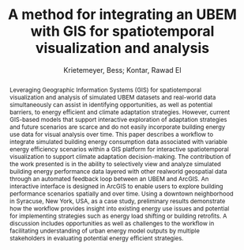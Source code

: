 ---
layout: technique
title: "A method for integrating an UBEM with GIS for spatiotemporal visualization and analysis"
classifications:
    system_type: "False"
    technique: "False"
    design_study: "False"
    evaluation: "False"
    data: "True"
    analysis: "False"
    generation: "False"
    curation_and_transformation: "False"
    management: "False"
    modeling: "False"
    urban_analysis: "True"
    visualization: "True"
    sunlight_access: "False"
    wind_ventilation: "False"
    view_impact: "False"
    energy: "True"
    damage_and_disaster_management: "False"
    climate: "False"
    sound: "False"
    property_cadastre: "False"
    other_use: "False"
    lookup: "False"
    browse: "False"
    locate: "False"
    explore: "True"
    identify: "False"
    compare: "False"
    summarize: "True"
    distribution: "False"
    trends: "False"
    outliers: "False"
    extremes: "False"
    features: "True"
    target_discovery: "True"
    target_access: "True"
    spatial_relation: "True"
    buildings: "True"
    streets: "False"
    nature: "False"
    uniform_discretization: "False"
    structural_subdivision: "False"
    univariate: "False"
    multivariate: "True"
    volumetric: "False"
    temporal: "False"
    sensing: "False"
    statistical: "False"
    simulation_based: "True"
    learning_based: "False"
    surveyed: "False"
    site: "False"
    block: "False"
    multi_block: "True"
    city: "False"
    va_wo_model: "False"
    post_model: "True"
    model_integrated: "False"
    assisted_models: "False"
    overlay: "True"
    embedded: "False"
    linked: "True"
    temporal_jx: "True"
    spatial_jx: "False"
    filter: "False"
    aggregate: "False"
    embed: "False"
    glyphs: "False"
    bar_charts: "True"
    scatterplots: "False"
    linegraphs: "True"
    matrix: "False"
    grid: "False"
    boxplot: "False"
    parallel_coordinates: "False"
    map_2d: "True"
    map_3d: "True"
    walking: "False"
    steering: "False"
    selection_based: "False"
    manipulation_based: "True"
    distortion: "False"
    ghosting: "False"
    culling: "False"
    birds_view: "True"
    multi_view: "False"
    assisted_steering: "False"
    other: "False"
    vr_cave: "False"
    ar: "False"
    desktop: "True"
    mobile: "False"
    case_study: "True"
    user_study: "False"
    statistical_evaluation: "False"
    expert_interviews: "False"
key: "VBUMAJX6"
item_type: "conferencePaper"
publication_year: "2019"
author: "Krietemeyer, Bess; Kontar, Rawad El"
publication_title: "Proceedings of the Symposium on Simulation for Architecture and Urban Design"
isbn: "nan"
issn: "nan"
doi: "nan"
url_paper: "nan"
abstract_note: "Leveraging Geographic Information Systems (GIS) for spatiotemporal visualization and analysis of simulated UBEM datasets and real-world data simultaneously can assist in identifying opportunities, as well as potential barriers, to energy efficient and climate adaptation strategies. However, current GIS-based models that support interactive exploration of adaptation strategies and future scenarios are scarce and do not easily incorporate building energy use data for visual analysis over time. This paper describes a workflow to integrate simulated building energy consumption data associated with variable energy efficiency scenarios within a GIS platform for interactive spatiotemporal visualization to support climate adaptation decision-making. The contribution of the work presented is in the ability to selectively view and analyze simulated building energy performance data layered with other real-world geospatial data through an automated feedback loop between an UBEM and ArcGIS. An interactive interface is designed in ArcGIS to enable users to explore building performance scenarios spatially and over time. Using a downtown neighborhood in Syracuse, New York, USA, as a case study, preliminary results demonstrate how the workflow provides insight into existing energy use issues and potential for implementing strategies such as energy load shifting or building retrofits. A discussion includes opportunities as well as challenges to the workflow in facilitating understanding of urban energy model outputs by multiple stakeholders in evaluating potential energy efficient strategies."
date_added: "2023-01-30 00:08:13"
date_modified: "2023-01-30 00:08:13"
access_date: "nan"
pages: "nan"
num_pages: "nan"
issue: "nan"
volume: "nan"
number_of_volumes: "nan"
journal_abbreviation: "nan"
short_title: "nan"
series: "SIMAUD '19"
series_number: "nan"
series_text: "nan"
series_title: "nan"
publisher: "Society for Computer Simulation International"
place: "San Diego, CA, USA"
language: "nan"
rights: "nan"
type: "nan"
archive: "nan"
archive_location: "nan"
library_catalog: "nan"
call_number: "nan"
extra: "event-place: Atlanta, Georgia"
notes: "nan"
link_attachments: "nan"
manual_tags: "GIS; UBEMs; visualization"
automatic_tags: "nan"
editor: "nan"
series_editor: "nan"
translator: "nan"
contributor: "nan"
attorney_agent: "nan"
book_author: "nan"
cast_member: "nan"
commenter: "nan"
composer: "nan"
cosponsor: "nan"
counsel: "nan"
interviewer: "nan"
producer: "nan"
recipient: "nan"
reviewed_author: "nan"
scriptwriter: "nan"
words_by: "nan"
guest: "nan"
number: "nan"
edition: "nan"
running_time: "nan"
scale: "nan"
medium: "nan"
artwork_size: "nan"
filing_date: "nan"
application_number: "nan"
assignee: "nan"
issuing_authority: "nan"
country: "nan"
meeting_name: "nan"
conference_name: "nan"
court: "nan"
references: "nan"
reporter: "nan"
legal_status: "nan"
priority_numbers: "nan"
programming_language: "nan"
version: "nan"
system: "nan"
code: "nan"
code_number: "nan"
section: "nan"
session: "nan"
committee: "nan"
history: "nan"
legislative_body: "nan"
abstract: "Leveraging Geographic Information Systems (GIS) for spatiotemporal visualization and analysis of simulated UBEM datasets and real-world data simultaneously can assist in identifying opportunities, as well as potential barriers, to energy efficient and climate adaptation strategies. However, current GIS-based models that support interactive exploration of adaptation strategies and future scenarios are scarce and do not easily incorporate building energy use data for visual analysis over time. This paper describes a workflow to integrate simulated building energy consumption data associated with variable energy efficiency scenarios within a GIS platform for interactive spatiotemporal visualization to support climate adaptation decision-making. The contribution of the work presented is in the ability to selectively view and analyze simulated building energy performance data layered with other realworld geospatial data through an automated feedback loop between an UBEM and ArcGIS. An interactive interface is designed in ArcGIS to enable users to explore building performance scenarios spatially and over time. Using a downtown neighborhood in Syracuse, New York, USA, as a case study, preliminary results demonstrate how the workflow provides insight into existing energy use issues and potential for implementing strategies such as energy load shifting or building retrofits. A discussion includes opportunities as well as challenges to the workflow in facilitating understanding of urban energy model outputs by multiple stakeholders in evaluating potential energy efficient strategies."
---